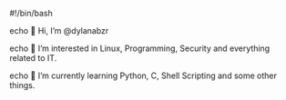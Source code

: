 #!/bin/bash

echo 👋 Hi, I’m @dylanabzr

echo 👀 I’m interested in Linux, Programming, Security and everything related to IT.

echo 🌱 I’m currently learning Python, C, Shell Scripting and some other things.
